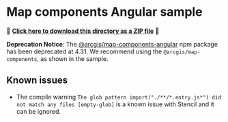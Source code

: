 # Map components Angular sample

📁 **[Click here to download this directory as a ZIP file](https://esri.github.io/jsapi-resources/zips/map-component-sample-angular.zip)** 📁

**Deprecation Notice**: The [@arcgis/map-components-angular](https://www.npmjs.com/package/@arcgis/map-components-angular) npm package has been deprecated at 4.31. We recommend using the `@arcgis/map-components`, as shown in the sample.

## Known issues
* The compile warning `The glob pattern import("./**/*.entry.js*") did not match any files [empty-glob]` is a known issue with Stencil and it can be ignored. 


